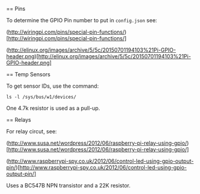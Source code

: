 == Pins

To determine the GPIO Pin number to put in `config.json` see:

(http://wiringpi.com/pins/special-pin-functions/)[http://wiringpi.com/pins/special-pin-functions/]

(http://elinux.org/images/archive/5/5c/20150701194103%21Pi-GPIO-header.png)[http://elinux.org/images/archive/5/5c/20150701194103%21Pi-GPIO-header.png]

== Temp Sensors

To get sensor IDs, use the command:

```
ls -l /sys/bus/w1/devices/
```

One 4.7k resistor is used as a pull-up.

== Relays

For relay circut, see:

(http://www.susa.net/wordpress/2012/06/raspberry-pi-relay-using-gpio/)[http://www.susa.net/wordpress/2012/06/raspberry-pi-relay-using-gpio/]

(http://www.raspberrypi-spy.co.uk/2012/06/control-led-using-gpio-output-pin/)[http://www.raspberrypi-spy.co.uk/2012/06/control-led-using-gpio-output-pin/]

Uses a BC547B NPN transistor and a 22K resistor.
